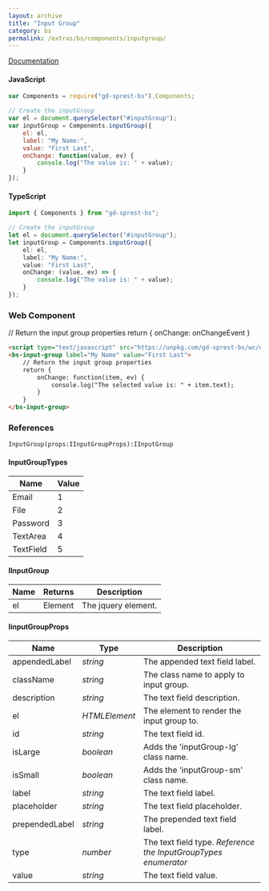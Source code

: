 ```yaml
---
layout: archive
title: "Input Group"
category: bs
permalink: /extras/bs/components/inputgroup/
---
```

[Documentation](https://getbootstrap.com/docs/4.4/components/input-group)

<div id="inputGroupDemo"></div>

#### JavaScript
```js
var Components = require("gd-sprest-bs").Components;

// Create the inputGroup
var el = document.querySelector("#inputGroup");
var inputGroup = Components.inputGroup({
    el: el,
    label: "My Name:",
    value: "First Last",
    onChange: function(value, ev) {
        console.log("The value is: " + value);
    }
});
```

#### TypeScript

```ts
import { Components } from "gd-sprest-bs";

// Create the inputGroup
let el = document.querySelector("#inputGroup");
let inputGroup = Components.inputGroup({
    el: el,
    label: "My Name:",
    value: "First Last",
    onChange: (value, ev) => {
        console.log("The value is: " + value);
    }
});
```

### Web Component

<bs-input-group label="My Name" value="First Last">
    // Return the input group properties
    return {
        onChange: onChangeEvent
    }
</bs-input-group>

```html
<script type="text/javascript" src="https://unpkg.com/gd-sprest-bs/wc/dist/gd-sprest-bs.js"></script>
<bs-input-group label="My Name" value="First Last">
    // Return the input group properties
    return {
        onChange: function(item, ev) {
            console.log("The selected value is: " + item.text);
        }
    }
</bs-input-group>
```

### References

```
InputGroup(props:IInputGroupProps):IInputGroup
```

#### InputGroupTypes

| Name | Value |
| --- | --- |
| Email | 1 |
| File | 2 |
| Password | 3 |
| TextArea | 4 |
| TextField | 5 |

#### IInputGroup

| Name | Returns | Description |
| --- | --- | --- |
| el | Element | The jquery element. |

#### IinputGroupProps

| Name | Type | Description |
| --- | --- | --- |
| appendedLabel | _string_ | The appended text field label. |
| className | _string_ | The class name to apply to input group. |
| description | _string_ | The text field description. |
| el | _HTMLElement_ | The element to render the input group to. |
| id | _string_ | The text field id. |
| isLarge | _boolean_ | Adds the 'inputGroup-lg' class name. |
| isSmall | _boolean_ | Adds the 'inputGroup-sm' class name. |
| label | _string_ | The text field label. |
| placeholder | _string_ | The text field placeholder. |
| prependedLabel | _string_ | The prepended text field label. |
| type | _number_ | The text field type. _Reference the InputGroupTypes enumerator_ |
| value | _string_ | The text field value. |

<script type="text/javascript" src="https://unpkg.com/gd-sprest-bs/wc/dist/gd-sprest-bs.js"></script>
<script type="text/javascript">
    // Set the change event
    function onChangeEvent(value, ev) {
        console.log("The value is: " + value);
    }

    // Wait for the window to be loaded
    window.addEventListener("load", function() {
        // See if a inputGroup exists
        var inputGroup = document.querySelector("#inputGroupDemo");
        if(inputGroup) {
            // Render the inputGroup
            $REST.Components.InputGroup({
                el: inputGroup,
                label: "My Name:",
                onChange: onChangeEvent,
                value: "First Last"
            });
        }
    });
</script>
